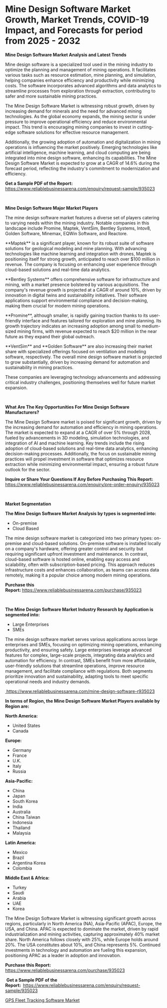 <p><h1>Mine Design Software Market Growth, Market Trends, COVID-19 Impact, and Forecasts for period from 2025 - 2032</h1></p><p><strong>Mine Design Software Market Analysis and Latest Trends</strong></p>
<p><p>Mine design software is a specialized tool used in the mining industry to optimize the planning and management of mining operations. It facilitates various tasks such as resource estimation, mine planning, and simulation, helping companies enhance efficiency and productivity while minimizing costs. The software incorporates advanced algorithms and data analytics to streamline processes from exploration through extraction, contributing to safer and more sustainable mining practices.</p><p>The Mine Design Software Market is witnessing robust growth, driven by increasing demand for minerals and the need for advanced mining technologies. As the global economy expands, the mining sector is under pressure to improve operational efficiency and reduce environmental impact. This trend is encouraging mining companies to invest in cutting-edge software solutions for effective resource management.</p><p>Additionally, the growing adoption of automation and digitalization in mining operations is influencing the market positively. Emerging technologies like artificial intelligence, machine learning, and cloud computing are being integrated into mine design software, enhancing its capabilities. The Mine Design Software Market is expected to grow at a CAGR of 14.6% during the forecast period, reflecting the industry's commitment to modernization and efficiency.</p></p>
<p><strong>Get a Sample PDF of the Report:&nbsp;</strong> <a href="https://www.reliablebusinessarena.com/enquiry/request-sample/935023?utm_campaign=2396&utm_medium=2&utm_source=Github&utm_content=ia&utm_term=07032025&utm_id=mine-design-software">https://www.reliablebusinessarena.com/enquiry/request-sample/935023</a></p>
<p>&nbsp;</p>
<p><strong>Mine Design Software Major Market Players</strong></p>
<p><p>The mine design software market features a diverse set of players catering to varying needs within the mining industry. Notable companies in this landscape include Promine, Maptek, VentSim, Bentley Systems, Intov8, Golden Software, Minemax, EQWin Software, and Reactore.</p><p>**Maptek** is a significant player, known for its robust suite of software solutions for geological modeling and mine planning. With advancing technologies like machine learning and integration with drones, Maptek is positioning itself for strong growth, anticipated to reach over $100 million in revenue. The company is focusing on enhancing user experience through cloud-based solutions and real-time data analytics.</p><p>**Bentley Systems** offers comprehensive software for infrastructure and mining, with a market presence bolstered by various acquisitions. The company's revenue growth is projected at a CAGR of around 10%, driven by innovation in digital twins and sustainability initiatives. Their software applications support environmental compliance and decision-making, making them crucial for modern mining operations.</p><p>**Promine**, although smaller, is rapidly gaining traction thanks to its user-friendly interface and features tailored for exploration and mine planning. Its growth trajectory indicates an increasing adoption among small to medium-sized mining firms, with revenue expected to reach $20 million in the near future as they expand their global outreach.</p><p>**VentSim** and **Golden Software** are also increasing their market share with specialized offerings focused on ventilation and modeling software, respectively. The overall mine design software market is projected to grow substantially, driven by increasing demand for automation and sustainability in mining practices.</p><p>These companies are leveraging technology advancements and addressing critical industry challenges, positioning themselves well for future market expansion.</p></p>
<p>&nbsp;</p>
<p><strong>What Are The Key Opportunities For Mine Design Software Manufacturers?</strong></p>
<p><p>The Mine Design Software market is poised for significant growth, driven by the increasing demand for automation and efficiency in mining operations. The market is expected to expand at a CAGR of over 5% through 2028, fueled by advancements in 3D modeling, simulation technologies, and integration of AI and machine learning. Key trends include the rising adoption of cloud-based solutions and real-time data analytics, enhancing decision-making processes. Additionally, the focus on sustainable mining practices will propel investment in software that optimizes resource extraction while minimizing environmental impact, ensuring a robust future outlook for the sector.</p></p>
<p><strong>Inquire or Share Your Questions If Any Before Purchasing This Report:</strong> <a href="https://www.reliablebusinessarena.com/enquiry/pre-order-enquiry/935023?utm_campaign=2396&utm_medium=2&utm_source=Github&utm_content=ia&utm_term=07032025&utm_id=mine-design-software">https://www.reliablebusinessarena.com/enquiry/pre-order-enquiry/935023</a></p>
<p>&nbsp;</p>
<p><strong>Market Segmentation</strong></p>
<p><strong>The Mine Design Software Market Analysis by types is segmented into:</strong></p>
<p><ul><li>On-premise</li><li>Cloud Based</li></ul></p>
<p><p>The mine design software market is categorized into two primary types: on-premise and cloud-based solutions. On-premise software is installed locally on a company's hardware, offering greater control and security but requiring significant upfront investment and maintenance. In contrast, cloud-based software is hosted online, enabling easy access and scalability, often with subscription-based pricing. This approach reduces infrastructure costs and enhances collaboration, as teams can access data remotely, making it a popular choice among modern mining operations.</p></p>
<p><strong>Purchase this Report:&nbsp;</strong><a href="https://www.reliablebusinessarena.com/purchase/935023?utm_campaign=2396&utm_medium=2&utm_source=Github&utm_content=ia&utm_term=07032025&utm_id=mine-design-software">https://www.reliablebusinessarena.com/purchase/935023</a></p>
<p>&nbsp;</p>
<p><strong>The Mine Design Software Market Industry Research by Application is segmented into:</strong></p>
<p><ul><li>Large Enterprises</li><li>SMEs</li></ul></p>
<p><p>The mine design software market serves various applications across large enterprises and SMEs, focusing on optimizing mining operations, enhancing productivity, and ensuring safety. Large enterprises leverage advanced features for complex, large-scale projects, integrating data analytics and automation for efficiency. In contrast, SMEs benefit from more affordable, user-friendly solutions that streamline operations, improve resource management, and facilitate compliance with regulations. Both segments prioritize innovation and sustainability, adapting tools to meet specific operational needs and industry demands.</p></p>
<p><a href="https://www.reliablebusinessarena.com/mine-design-software-r935023?utm_campaign=2396&utm_medium=2&utm_source=Github&utm_content=ia&utm_term=07032025&utm_id=mine-design-software">&nbsp;https://www.reliablebusinessarena.com/mine-design-software-r935023</a></p>
<p><strong>In terms of Region, the Mine Design Software Market Players available by Region are:</strong></p>
<p>
    <p> <strong> North America: </strong>
        <ul>
            <li>United States</li>
            <li>Canada</li>
        </ul>
        </p> 
    <p> <strong> Europe: </strong>
        <ul>
            <li>Germany</li>
            <li>France</li>
            <li>U.K.</li>
            <li>Italy</li>
            <li>Russia</li>
        </ul>
        </p> 
    <p> <strong> Asia-Pacific: </strong>
        <ul>
            <li>China</li>
            <li>Japan</li>
            <li>South Korea</li>
            <li>India</li>
            <li>Australia</li>
            <li>China Taiwan</li>
            <li>Indonesia</li>
            <li>Thailand</li>
            <li>Malaysia</li>
        </ul>
        </p> 
    <p> <strong> Latin America: </strong>
        <ul>
            <li>Mexico</li>
            <li>Brazil</li>
            <li>Argentina Korea</li>
            <li>Colombia</li>
        </ul>
        </p> 
    <p> <strong> Middle East & Africa: </strong>
        <ul>
            <li>Turkey</li>
            <li>Saudi</li>
            <li>Arabia</li>
            <li>UAE</li>
            <li>Korea</li>
        </ul>
    </p>
    </p>
<p><p>The Mine Design Software Market is witnessing significant growth across regions, particularly in North America (NA), Asia-Pacific (APAC), Europe, the USA, and China. APAC is expected to dominate the market, driven by rapid industrialization and mining activities, capturing approximately 40% market share. North America follows closely with 25%, while Europe holds around 20%. The USA constitutes about 10%, and China represents 5%. Continued investments in technology and automation are fueling this expansion, positioning APAC as a leader in adoption and innovation.</p></p>
<p><strong>Purchase this Report: </strong><a href="https://www.reliablebusinessarena.com/purchase/935023?utm_campaign=2396&utm_medium=2&utm_source=Github&utm_content=ia&utm_term=07032025&utm_id=mine-design-software">https://www.reliablebusinessarena.com/purchase/935023</a></p>
<p>&nbsp;<strong>Get a Sample PDF of the Report:&nbsp;&nbsp;</strong><a href="https://www.reliablebusinessarena.com/enquiry/request-sample/935023?utm_campaign=2396&utm_medium=2&utm_source=Github&utm_content=ia&utm_term=07032025&utm_id=mine-design-software">https://www.reliablebusinessarena.com/enquiry/request-sample/935023</a></p>
<p><strong></strong></p>
<p><p><a href="https://github.com/ilonaenterline65/Market-Research-Report-List-1/blob/main/gps-fleet-tracking-software-market.md?utm_campaign=2396&utm_medium=2&utm_source=Github&utm_content=ia&utm_term=07032025&utm_id=mine-design-software">GPS Fleet Tracking Software Market</a></p></p>